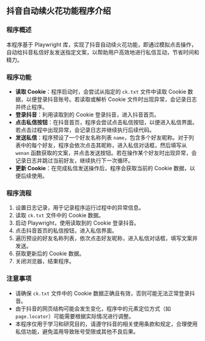 ## 抖音自动续火花功能程序介绍

### 程序概述
本程序基于 Playwright 库，实现了抖音自动续火花功能，即通过模拟点击操作，自动给抖音私信好友发送指定文案，以帮助用户高效地进行私信互动，节省时间和精力。

### 程序功能
- **读取 Cookie**：程序启动时，会尝试从指定的 `ck.txt` 文件中读取 Cookie 数据，以便登录抖音账号。若读取或解析 Cookie 文件时出现异常，会记录日志并终止程序。
- **登录抖音**：利用读取到的 Cookie 登录抖音，进入抖音首页。
- **点击私信按钮**：在抖音首页，程序会尝试点击私信按钮，以便进入私信界面。若点击过程中出现异常，会记录日志并继续执行后续代码。
- **发送私信**：程序预设了一个好友名称列表 `name`，包含多个好友昵称。对于列表中的每个好友，程序会依次点击其昵称，进入私信对话框，然后填写从 `wenan` 函数获取的文案，并点击发送按钮。若在操作某个好友时出现异常，会记录日志并跳过当前好友，继续执行下一次循环。
- **更新 Cookie**：在完成私信发送操作后，程序会获取当前的 Cookie 数据，以便后续使用。

### 程序流程
1. 设置日志记录，用于记录程序运行过程中的异常信息。
2. 读取 `ck.txt` 文件中的 Cookie 数据。
3. 启动 Playwright，使用读取到的 Cookie 登录抖音。
4. 点击抖音首页的私信按钮，进入私信界面。
5. 遍历预设的好友名称列表，依次点击好友昵称，进入私信对话框，填写文案并发送。
6. 获取更新后的 Cookie 数据。
7. 关闭浏览器，结束程序。

### 注意事项
- 请确保 `ck.txt` 文件中的 Cookie 数据正确且有效，否则可能无法正常登录抖音。
- 由于抖音的网页结构可能会发生变化，程序中的元素定位方式（如 `page.locator`）可能需要根据实际情况进行调整。
- 本程序仅用于学习和研究目的，请遵守抖音的相关使用条款和规定，合理使用私信功能，避免滥用导致账号受限或其他不良后果。
